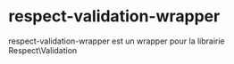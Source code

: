 # respect-validation-wrapper

respect-validation-wrapper est un wrapper pour la librairie Respect\Validation